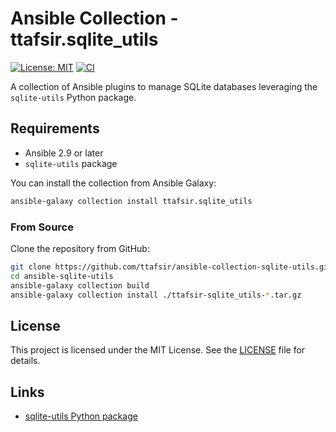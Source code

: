 # Ansible Collection - ttafsir.sqlite_utils

[![License: MIT](https://img.shields.io/badge/License-MIT-yellow.svg)](https://opensource.org/licenses/MIT)
[![CI](https://github.com/ttafsir/ansible-collection-sqlite-utils/actions/workflows/ci.yml/badge.svg)](https://github.com/ttafsir/ansible-collection-sqlite-utils/actions/workflows/ci.yml)

A collection of Ansible plugins to manage SQLite databases leveraging the `sqlite-utils` Python package.

## Requirements

- Ansible 2.9 or later
-  `sqlite-utils` package


You can install the collection from Ansible Galaxy:

```bash
ansible-galaxy collection install ttafsir.sqlite_utils
```

### From Source

Clone the repository from GitHub:

```bash
git clone https://github.com/ttafsir/ansible-collection-sqlite-utils.git
cd ansible-sqlite-utils
ansible-galaxy collection build
ansible-galaxy collection install ./ttafsir-sqlite_utils-*.tar.gz
```

## License

This project is licensed under the MIT License. See the [LICENSE](https://github.com/ttafsir/ansible-collection-sqlite-utils/blob/main/LICENSE) file for details.

## Links

- [sqlite-utils Python package](https://pypi.org/project/sqlite-utils/)
